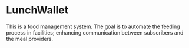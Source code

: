# LunchWallet
This is a food management system.
The goal is to automate the feeding process in facilities; enhancing communication between subscribers and the meal providers.
